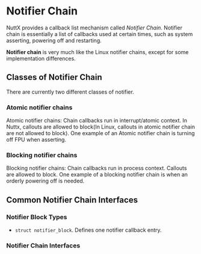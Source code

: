 Notifier Chain
==============

NuttX provides a callback list mechanism called *Notifier Chain*.
Notifier chain is essentially a list of callbacks used at certain times,
such as system asserting, powering off and restarting.

**Notifier chain** is very much like the Linux notifier chains, except
for some implementation differences.

Classes of Notifier Chain
-------------------------

There are currently two different classes of notifier.

### Atomic notifier chains

Atomic notifier chains: Chain callbacks run in interrupt/atomic context.
In Nuttx, callouts are allowed to block(In Linux, callouts in atomic
notifier chain are not allowed to block). One example of an Atomic
notifier chain is turning off FPU when asserting.

### Blocking notifier chains

Blocking notifier chains: Chain callbacks run in process context.
Callouts are allowed to block. One example of a blocking notifier chain
is when an orderly powering off is needed.

Common Notifier Chain Interfaces
--------------------------------

### Notifier Block Types

-   `struct notifier_block`. Defines one notifier callback entry.

### Notifier Chain Interfaces
